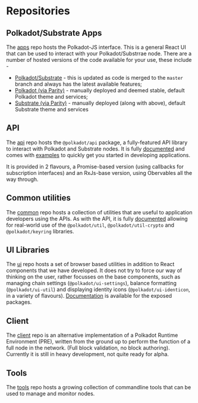 # Repositories

## Polkadot/Substrate Apps

The [apps](https://github.com/polkadot-js/apps) repo hosts the Polkadot-JS interface. This is a general React UI that can be used to interact with your Polkadot/Substrrae node. There are a number of hosted versions of the code available for your use, these include -

- [Polkadot/Substrate](https://polkadot.js.org/apps/) - this is updated as code is merged to the `master` branch and always has the latest available features;
- [Polkadot (via Parity)](https://poc-3.polkadot.io/) - manually deployed and deemed stable, default Polkadot theme and services;
- [Substrate (via Parity)](https://substrate-ui.parity.io/) - manually deployed (along with above), default Substrate theme and services

## API

The [api](https://github.com/polkadot-js/api) repo hosts the `@polkadot/api` package, a fully-featured API library to interact with Polkadot and Substrate nodes. It is fully [documented](https://polkadot.js.org/api/) and comes with [examples](https://polkadot.js.org/api/examples/promise/) to quickly get you started in developing applications.

It is provided in 2 flavours, a Promise-based version (using callbacks for subscription interfaces) and an RxJs-base version, using Obervables all the way through.

## Common utilities

The [common](https://github.com/polkadot-js/common) repo hosts a collection of utilities that are useful to application developers using the APIs. As with the API, it is fully [documented](https://polkadot.js.org/common/) allowing for real-world use of the `@polkadot/util`, `@polkadot/util-crypto` and `@polkadot/keyring` libraries.

## UI Libraries

The [ui](https://github.com/polkadot-js/ui) repo hosts a set of browser based utilities in addition to React components that we have developed. It does not try to force our way of thinking on the user, rather focusses on the base components, such as managing chain settings (`@polkadot/ui-settings`), balance formatting (`@polkadot/ui-util`) and displaying identity icons (`@polkadot/ui-identicon`, in a variety of flavours). [Documentation](https://polkadot.js.org/ui/) is available for the exposed packages.

## Client

The [client](https://github.com/polkadot-js/client) repo is an alternative implementation of a Polkadot Runtime Environment (PRE), written from the ground up to perform the function of a full node in the network. (Full block validation, no block authoring). Currently it is still in heavy development, not quite ready for alpha.

## Tools

The [tools](https://github.com/polkadot-js/tools) repo hosts a growing collection of commandline tools that can be used to manage and monitor nodes.
